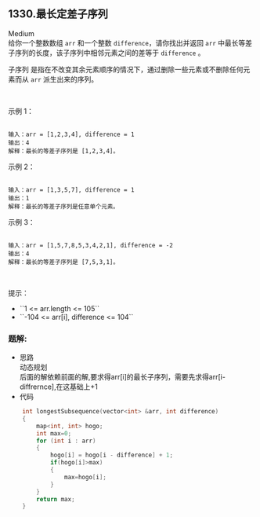 ## 1330.最长定差子序列
Medium  
给你一个整数数组 ``arr`` 和一个整数 ``difference``，请你找出并返回 ``arr`` 中最长等差子序列的长度，该子序列中相邻元素之间的差等于 ``difference`` 。

子序列 是指在不改变其余元素顺序的情况下，通过删除一些元素或不删除任何元素而从 ``arr`` 派生出来的序列。

 

示例 1：

```

输入：arr = [1,2,3,4], difference = 1
输出：4
解释：最长的等差子序列是 [1,2,3,4]。
```

示例 2：

```

输入：arr = [1,3,5,7], difference = 1
输出：1
解释：最长的等差子序列是任意单个元素。

```

示例 3：

```

输入：arr = [1,5,7,8,5,3,4,2,1], difference = -2
输出：4
解释：最长的等差子序列是 [7,5,3,1]。

```

 

提示：

<ul>
	<li>``1 <= arr.length <= 105``</li>
	<li>``-104 <= arr[i], difference <= 104``</li>
</ul>

### 题解:  
* 思路  
	动态规划  
	后面的解依赖前面的解,要求得arr[i]的最长子序列，需要先求得arr[i-diffrernce],在这基础上+1
* 代码  
```c++
    int longestSubsequence(vector<int> &arr, int difference)
    {
        map<int, int> hogo;
        int max=0;
        for (int i : arr)
        {
            hogo[i] = hogo[i - difference] + 1;
            if(hogo[i]>max)
            {
                max=hogo[i];
            }
        }
        return max;
    }
```